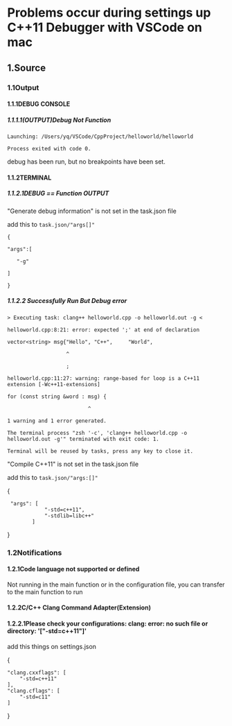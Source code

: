 # Problems occur during settings up C++11 Debugger with VSCode on mac

## 1.Source

### 1.1Output

#### 1.1.1DEBUG CONSOLE

##### 1.1.1.1(OUTPUT)Debug Not Function

`Launching: /Users/yq/VSCode/CppProject/helloworld/helloworld`

`Process exited with code 0.`

debug has been run, but no breakpoints have been set.

#### 1.1.2TERMINAL

##### 1.1.2.1DEBUG == Function OUTPUT

"Generate debug information" is not set in the task.json file

add this to `task.json/"args[]"`

`{`

   `"args":[`
 
       "-g"
 
    ]

`}`

##### 1.1.2.2 Successfully Run But Debug error

`> Executing task: clang++ helloworld.cpp -o helloworld.out -g <`

`helloworld.cpp:8:21: error: expected ';' at end of declaration`

  `vector<string> msg{"Hello", "C++",     "World",`
  
 `                   ^`
 
 `                   ;`
 
`helloworld.cpp:11:27: warning: range-based for loop is a C++11 extension [-Wc++11-extensions]`

  `for (const string &word : msg) {`
  
`                          ^`

`1 warning and 1 error generated.`

`The terminal process "zsh '-c', 'clang++ helloworld.cpp -o helloworld.out -g'" terminated with exit code: 1.`

`Terminal will be reused by tasks, press any key to close it.`

"Compile C++11" is not set in the task.json file

add this to `task.json/"args:[]"`

{

     "args": [
				"-std=c++11",
				"-stdlib=libc++"
            ]

}

### 1.2Notifications

#### 1.2.1Code language not supported or defined

Not running in the main function or in the configuration file, you can transfer to the main function to run

#### 1.2.2C/C++ Clang Command Adapter(Extension)

#### 1.2.2.1Please check your configurations: clang: error: no such file or directory: '["-std=c++11"]'

add this things on settings.json

{

    "clang.cxxflags": [
        "-std=c++11"
    ],
    "clang.cflags": [
        "-std=c11"
    ]

}